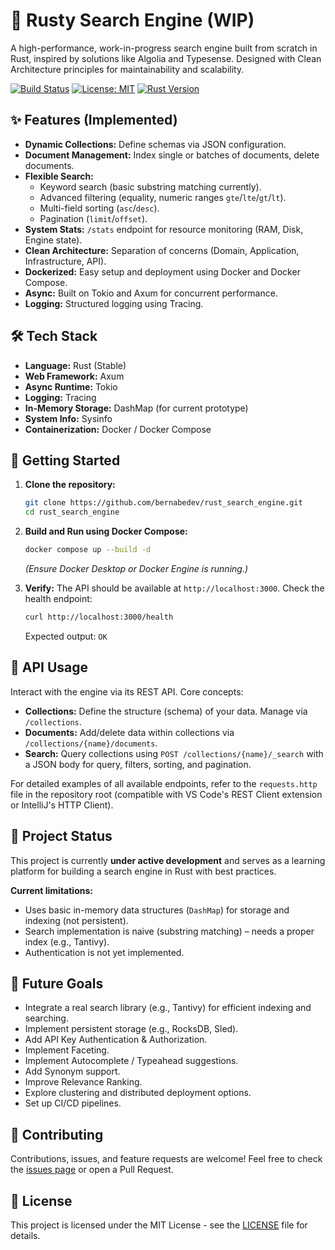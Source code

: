 # 🦀 Rusty Search Engine (WIP)

A high-performance, work-in-progress search engine built from scratch in Rust, inspired by solutions like Algolia and Typesense. Designed with Clean Architecture principles for maintainability and scalability.

[![Build Status](https://img.shields.io/badge/build-passing-brightgreen?style=flat-square)](#) <!-- Replace # with actual build status link -->
[![License: MIT](https://img.shields.io/badge/License-MIT-yellow.svg?style=flat-square)](https://opensource.org/licenses/MIT)
[![Rust Version](https://img.shields.io/badge/rust-1.78%2B-blue?style=flat-square)](https://www.rust-lang.org) <!-- Update Rust version if needed -->

## ✨ Features (Implemented)

- **Dynamic Collections:** Define schemas via JSON configuration.
- **Document Management:** Index single or batches of documents, delete documents.
- **Flexible Search:**
  - Keyword search (basic substring matching currently).
  - Advanced filtering (equality, numeric ranges `gte`/`lte`/`gt`/`lt`).
  - Multi-field sorting (`asc`/`desc`).
  - Pagination (`limit`/`offset`).
- **System Stats:** `/stats` endpoint for resource monitoring (RAM, Disk, Engine state).
- **Clean Architecture:** Separation of concerns (Domain, Application, Infrastructure, API).
- **Dockerized:** Easy setup and deployment using Docker and Docker Compose.
- **Async:** Built on Tokio and Axum for concurrent performance.
- **Logging:** Structured logging using Tracing.

## 🛠️ Tech Stack

- **Language:** Rust (Stable)
- **Web Framework:** Axum
- **Async Runtime:** Tokio
- **Logging:** Tracing
- **In-Memory Storage:** DashMap (for current prototype)
- **System Info:** Sysinfo
- **Containerization:** Docker / Docker Compose

## 🚀 Getting Started

1.  **Clone the repository:**
    ```bash
    git clone https://github.com/bernabedev/rust_search_engine.git
    cd rust_search_engine
    ```
2.  **Build and Run using Docker Compose:**

    ```bash
    docker compose up --build -d
    ```

    _(Ensure Docker Desktop or Docker Engine is running.)_

3.  **Verify:** The API should be available at `http://localhost:3000`. Check the health endpoint:
    ```bash
    curl http://localhost:3000/health
    ```
    Expected output: `OK`

## 🔌 API Usage

Interact with the engine via its REST API. Core concepts:

- **Collections:** Define the structure (schema) of your data. Manage via `/collections`.
- **Documents:** Add/delete data within collections via `/collections/{name}/documents`.
- **Search:** Query collections using `POST /collections/{name}/_search` with a JSON body for query, filters, sorting, and pagination.

For detailed examples of all available endpoints, refer to the `requests.http` file in the repository root (compatible with VS Code's REST Client extension or IntelliJ's HTTP Client).

## 🚧 Project Status

This project is currently **under active development** and serves as a learning platform for building a search engine in Rust with best practices.

**Current limitations:**

- Uses basic in-memory data structures (`DashMap`) for storage and indexing (not persistent).
- Search implementation is naive (substring matching) – needs a proper index (e.g., Tantivy).
- Authentication is not yet implemented.

## 🌱 Future Goals

- Integrate a real search library (e.g., Tantivy) for efficient indexing and searching.
- Implement persistent storage (e.g., RocksDB, Sled).
- Add API Key Authentication & Authorization.
- Implement Faceting.
- Implement Autocomplete / Typeahead suggestions.
- Add Synonym support.
- Improve Relevance Ranking.
- Explore clustering and distributed deployment options.
- Set up CI/CD pipelines.

## 🤝 Contributing

Contributions, issues, and feature requests are welcome! Feel free to check the [issues page](https://github.com/bernabedev/rust_search_engine/issues) or open a Pull Request.

## 📄 License

This project is licensed under the MIT License - see the [LICENSE](LICENSE) file for details.
